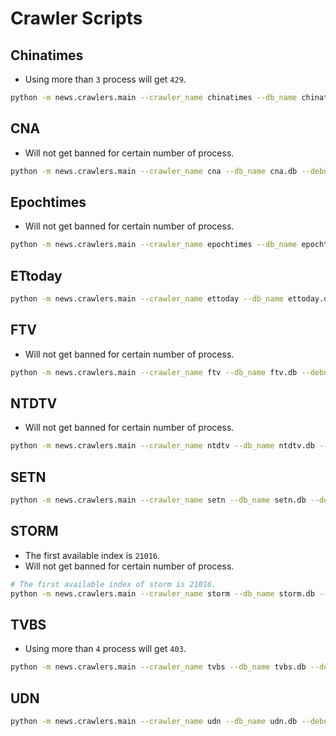 # Crawler Scripts

## Chinatimes

- Using more than `3` process will get `429`.

```sh
python -m news.crawlers.main --crawler_name chinatimes --db_name chinatimes.db --debug True --past_datetime=2010-01-01T00:00:00Z
```

## CNA

- Will not get banned for certain number of process.

```sh
python -m news.crawlers.main --crawler_name cna --db_name cna.db --debug True --past_datetime=2014-01-01T00:00:00Z
```

## Epochtimes

- Will not get banned for certain number of process.

```sh
python -m news.crawlers.main --crawler_name epochtimes --db_name epochtimes.db --debug True --past_datetime=2001-01-01T00:00:00Z
```

## ETtoday

```sh
python -m news.crawlers.main --crawler_name ettoday --db_name ettoday.db --debug True --first_idx=1
```

## FTV

- Will not get banned for certain number of process.

```sh
python -m news.crawlers.main --crawler_name ftv --db_name ftv.db --debug True --past_datetime=2017-09-17T00:00:00Z
```

## NTDTV

- Will not get banned for certain number of process.

```sh
python -m news.crawlers.main --crawler_name ntdtv --db_name ntdtv.db --debug True --past_datetime=2002-01-01T00:00:00Z
```

## SETN

```sh
python -m news.crawlers.main --crawler_name setn --db_name setn.db --debug True --first_idx 1
```

## STORM

- The first available index is `21016`.
- Will not get banned for certain number of process.

```sh
# The first available index of storm is 21016.
python -m news.crawlers.main --crawler_name storm --db_name storm.db --debug True --first_idx 21016
```

## TVBS

- Using more than `4` process will get `403`.

```sh
python -m news.crawlers.main --crawler_name tvbs --db_name tvbs.db --debug True --first_idx 1
```

## UDN

```sh
python -m news.crawlers.main --crawler_name udn --db_name udn.db --debug True --past_datetime=2014-01-01T00:00:00Z
```
